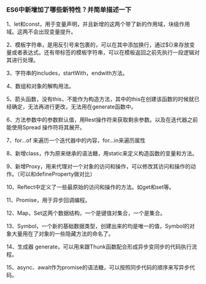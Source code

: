 ### ES6中新增加了哪些新特性？并简单描述一下





1、let和const，用于变量声明，并且新增的这两个带了新的作用域，块级作用域。这两不会出现变量提升。



2、模板字符串，是用反引号来包裹的，可以在其中添加换行，通过${}来存放变量或者表达式。还有带标签的模板字符串，可以在模板返回之前先执行一段逻辑对其进行处理。



3、字符串的includes，startWith，endwith方法。



4、数组和对象的解构用法。



5、箭头函数，没有this，不能作为构造方法，其中的this在创建该函数的时候就已经确定，无法再进行更改，无法用在generate函数中。



6、方法参数中的参数默认值，用Rest操作符来获取剩余参数。以及在迭代器之前能使用Spread 操作符将其展开。



7、for...of 来遍历一个迭代器中的内容，for...in来遍历属性



8、新增class，作为原来继承的语法糖，用static来定义构造函数的变量和方法。



9、新增Proxy，用来代理对一个对象的访问和操作，可以修改其访问和操作的动作。（可以和defineProperty做对比）



10、Reflect中定义了一些最原始的访问和操作的方法。如get和set等。



11、Promise，用于异步回调编程。



12、Map，Set这两个数据结构，一个是键值对集合，一个是集合。



13、Symbol，一个新的基础数据类型，创建出来的均是唯一的值，Symbol的对象大量用在了对象的一些隐藏方法的命名了。



14、生成器 generate，可以用来跟Thunk函数配合形成异步变同步的代码执行流程。



15、async、await作为promise的语法糖，可以按照同步代码的顺序来写异步代码。